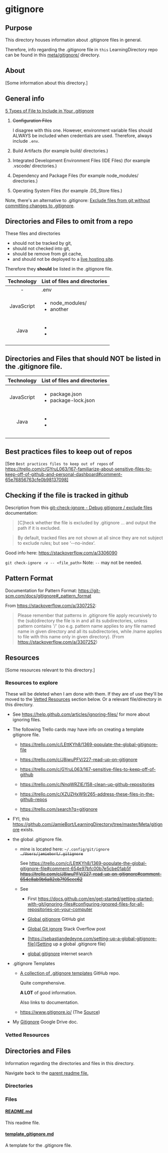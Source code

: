 # gitignore

## Purpose

This directory houses information about .gitignore files in general.

Therefore, info regarding the .gitignore file in `this` LearningDirectory repo can be found in this [meta/gitignore/](../../Meta/README.md#metagitignore) directory.

## About

[Some information about this directory.]

## General info

[5 Types of File to Include in Your .gitignore](https://www.makeuseof.com/gitignore-file-types-to-include/)

1. ~~Configuration Files~~

   I disagree with this one. However, environment variable files should ALWAYS be included when credentials are used. Therefore, always include `.env`.

2. Build Artifacts (for example build/ directories.)
3. Integrated Development Environment Files (IDE Files) (for example .vscode/ directories.)
4. Dependency and Package Files (for example node_modules/ directories.)
5. Operating System Files (for example .DS_Store files.)

Note, there's an alternative to .gitignore:
[Exclude files from git without committing changes to .gitignore](https://medium.com/@dave_lunny/exclude-files-from-git-without-committing-changes-to-gitignore-986fa712e78d).

## Directories and Files to omit from a repo

These files and directories

- should not be tracked by git,
- should not checked into git,
- should be remove from git cache, <!-- TODO: link to command or documentation for removing file/directory from git cache. -->
- and should not be deployed to a [live hosting site](../../Meta/README.md#hosting).

Therefore they **should** be listed in the .gitignore file.

| Technology | List of files and directories                   |
| :--------: | ----------------------------------------------- |
|     -      | .env                                            |
| JavaScript | <ul><li>node_modules/</li><li>another</li></ul> |
|    Java    | <ul><li></li><li></li></ul>                     |
|            |                                                 |

## Directories and Files that should NOT be listed in the .gitignore file.

| Technology | List of files and directories                            |
| :--------: | -------------------------------------------------------- |
| JavaScript | <ul><li>package.json</li><li>package-lock.json</li></ul> |
|    Java    | <ul><li></li><li></li></ul>                              |
|            |                                                          |
|            |                                                          |

## Best practices files to keep out of repos

[See `Best practices files to keep out of repos` of https://trello.com/c/GYruL063/167-familiarize-about-sensitive-files-to-keep-off-of-github-and-personal-dashboard#comment-65e76856763cfe0b98137098]

## Checking if the file is tracked in github

Description from this [git-check-ignore - Debug gitignore / exclude files](https://git-scm.com/docs/git-check-ignore) documentation:

> [C]heck whether the file is excluded by .gitignore ... and output the path if it is excluded.

> By default, tracked files are not shown at all since they are not subject to exclude rules; but see ‘--no-index’.

Good info here:
https://stackoverflow.com/a/3306090

`git check-ignore -v -- <file_path>` Note: `--` may not be needed.

## Pattern Format

Documentation for Pattern Format:
https://git-scm.com/docs/gitignore#_pattern_format

From https://stackoverflow.com/a/3307252:

> Please remember that patterns in .gitignore file apply recursively to the (sub)directory the file is in and all its subdirectories, unless pattern contains '/' (so e.g. pattern name applies to any file named name in given directory and all its subdirectories, while /name applies to file with this name only in given directory). (From https://stackoverflow.com/a/3307252)

## Resources

[Some resources relevant to this directory.]

### Resources to explore

These will be deleted when I am done with them. If they are of use they'll be moved to the [Vetted Resources](#vetted-resources) section below. Or a relevant file/directory in this directory.

- See https://help.github.com/articles/ignoring-files/ for more about ignoring files.

- The following Trello cards may have info on creating a template gitignore file.

  - https://trello.com/c/LEttKYh8/1369-populate-the-global-gitignore-file

  - https://trello.com/c/J8iwuPFV/227-read-up-on-gitignore

  - https://trello.com/c/GYruL063/167-sensitive-files-to-keep-off-of-github

  - https://trello.com/c/NnqWRZIE/158-clean-up-github-repositories

  - https://trello.com/c/XZUZHxW9/265-address-these-files-in-the-github-repos

  - https://trello.com/search?q=gitignore

- FYI, this https://github.com/JamieBort/LearningDirectory/tree/master/Meta/gitignore exists.

- the global .gitignore file.

  - mine is located here: `~/.config/git/ignore` ~~`./Users/jamiebort/.gitignore`~~

    See https://trello.com/c/LEttKYh8/1369-populate-the-global-gitignore-file#comment-654e97bfc00b7e5cbe01ab5f ~~https://trello.com/c/J8iwuPFV/227-read-up-on-gitignore#comment-654e8ab9b6a82eb7f05cec62~~

  - See

    - First https://docs.github.com/en/get-started/getting-started-with-git/ignoring-files#configuring-ignored-files-for-all-repositories-on-your-computer

    - [Global gitignore](https://gist.github.com/subfuzion/db7f57fff2fb6998a16c) GitHub gist

    - [Global Git ignore](https://stackoverflow.com/questions/7335420/global-git-ignore) Stack Overflow post

    - [https://sebastiandedeyne.com/setting-up-a-global-gitignore-file](Setting up a global .gitignore file)

    - [global gitignore](https://www.google.com/search?aqs=chrome..69i57.3253j0j7&ie=UTF-8&oq=global%20gitignore&q=global%20gitignore&sourceid=chrome&utm_source=pocket_saves) internet search

- .gitignore Templates

  - [A collection of .gitignore templates](https://github.com/github/gitignore) GitHub repo.

    Quite comprehensive.

    **A LOT** of good information.

    Also links to documentation.

  - https://www.gitignore.io/ (The [Source](https://stackoverflow.com/a/60221045/8210460))

- My [Gitignore](https://docs.google.com/document/d/1jjaClZ6chwkRsA4jQJf6zIMMsiOrYBqi6bvuSSJ3NaU/edit#heading=h.5tr8sqn1eyz0) Google Drive doc.

### Vetted Resources

## Directories and Files

Information regarding the directories and files in this directory.

Navigate back to the [parent readme file.](../README.md)

### Directories

### Files

#### [README.md](./README.md)

This readme file.

#### [template_gitignore.md](./template_gitignore.md)

A template for the .gitignore file.
